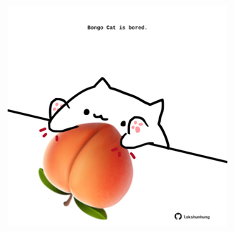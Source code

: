 <!-- built at 05/01/2024, 03:00:46 UTC -->
<p align="center">
  <img width="500" height="500" src="./ReadmeImage.svg">
</p>
